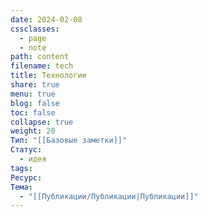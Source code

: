 ```yaml
---
date: 2024-02-08
cssclasses:
  - page
  - note
path: content
filename: tech
title: Технологии
share: true
menu: true
blog: false
toc: false
collapse: true
weight: 20
Тип: "[[Базовые заметки]]"
Статус:
  - идея
tags: 
Ресурс: 
Тема:
  - "[[Публикации/Публикации|Публикации]]"
---
```


